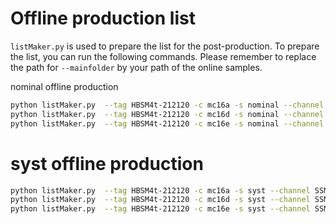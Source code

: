 # Offline production list

`listMaker.py` is used to prepare the list for the post-production. To prepare the list, you can run the following commands. Please remember to replace the path for `--mainfolder` by your path of the online samples.

 nominal offline production
```bash
python listMaker.py  --tag HBSM4t-212120 -c mc16a -s nominal --channel SSML --mainfolder /lustre/umt3/user/metsai/analysis/4tops/samples/common-fw_tag212120/online/ --preprod_file ProdList_ForPostProduction/mc16a_SM4tops_ForPostProduction.py
python listMaker.py  --tag HBSM4t-212120 -c mc16d -s nominal --channel SSML --mainfolder /lustre/umt3/user/metsai/analysis/4tops/samples/common-fw_tag212120/online/ --preprod_file ProdList_ForPostProduction/mc16d_SM4tops_ForPostProduction.py
python listMaker.py  --tag HBSM4t-212120 -c mc16e -s nominal --channel SSML --mainfolder /lustre/umt3/user/metsai/analysis/4tops/samples/common-fw_tag212120/online/ --preprod_file ProdList_ForPostProduction/mc16e_SM4tops_ForPostProduction.py
```
# syst offline production
```bash
python listMaker.py  --tag HBSM4t-212120 -c mc16a -s syst --channel SSML --mainfolder /lustre/umt3/user/metsai/analysis/4tops/samples/common-fw_tag212120/online/ --preprod_file ProdList_ForPostProduction/mc16a_SM4tops_ForPostProduction.py
python listMaker.py  --tag HBSM4t-212120 -c mc16d -s syst --channel SSML --mainfolder /lustre/umt3/user/metsai/analysis/4tops/samples/common-fw_tag212120/online/ --preprod_file ProdList_ForPostProduction/mc16d_SM4tops_ForPostProduction.py
python listMaker.py  --tag HBSM4t-212120 -c mc16e -s syst --channel SSML --mainfolder /lustre/umt3/user/metsai/analysis/4tops/samples/common-fw_tag212120/online/ --preprod_file ProdList_ForPostProduction/mc16e_SM4tops_ForPostProduction.py
```
